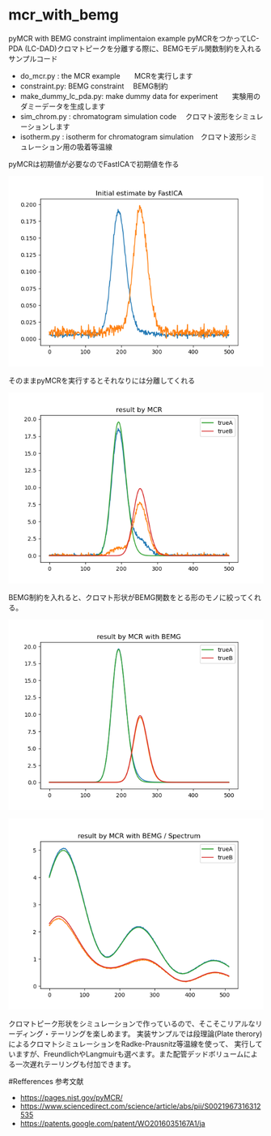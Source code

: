 # mcr_with_bemg
pyMCR with BEMG constraint implimentaion example
pyMCRをつかってLC-PDA (LC-DAD)クロマトピークを分離する際に、BEMGモデル関数制約を入れるサンプルコード

 - do_mcr.py : the MCR example　　MCRを実行します
 - constraint.py:  BEMG constraint 　BEMG制約
 - make_dummy_lc_pda.py: make dummy data for experiment　　実験用のダミーデータを生成します
 - sim_chrom.py : chromatogram simulation code 　クロマト波形をシミュレーションします
 - isotherm.py : isotherm for chromatogram simulation　クロマト波形シミュレーション用の吸着等温線



pyMCRは初期値が必要なのでFastICAで初期値を作る

![Fig1](https://github.com/akirayou/mcr_with_bemg/blob/main/img/Figure_1.png)

そのままpyMCRを実行するとそれなりには分離してくれる

![Fig2](https://github.com/akirayou/mcr_with_bemg/blob/main/img/Figure_2.png)

BEMG制約を入れると、クロマト形状がBEMG関数をとる形のモノに絞ってくれる。

![Fig3](https://github.com/akirayou/mcr_with_bemg/blob/main/img/Figure_3.png)

![Fig4](https://github.com/akirayou/mcr_with_bemg/blob/main/img/Figure_4.png)


クロマトピーク形状をシミュレーションで作っているので、そこそこリアルなリーディング・テーリングを楽しめます。
実装サンプルでは段理論(Plate therory)によるクロマトシミュレーションをRadke-Prausnitz等温線を使って、
実行していますが、FreundlichやLangmuirも選べます。また配管デッドボリュームによる一次遅れテーリングも付加できます。

#Refferences 参考文献
 - https://pages.nist.gov/pyMCR/
 - https://www.sciencedirect.com/science/article/abs/pii/S0021967316312535
 - https://patents.google.com/patent/WO2016035167A1/ja
